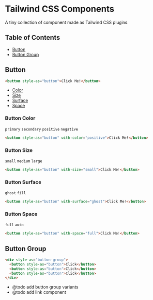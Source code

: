 # Tailwind CSS Components

A tiny collection of component made as Tailwind CSS plugins

## Table of Contents

- [Button](#button)
- [Button Group](#button-group)

## Button

```html
<button style-as="button">Click Me!</button>
```

- [Color](#button-color)
- [Size](#button-size)
- [Surface](#button-surface)
- [Space](#button-space)

### Button Color

`primary` `secondary` `positive` `negative`

```html
<button style-as="button" with-color="positive">Click Me!</button>
```

### Button Size

`small` `medium` `large`

```html
<button style-as="button" with-size="small">Click Me!</button>
```

### Button Surface

`ghost` `fill`

```html
<button style-as="button" with-surface="ghost">Click Me!</button>
```

### Button Space

`full` `auto`

```html
<button style-as="button" with-space="full">Click Me!</button>
```

## Button Group

```html
<div style-as="button-group">
  <button style-as="button">Click</button>
  <button style-as="button">Click</button>
  <button style-as="button">Click</button>
</div>
```

- @todo add button group variants
- @todo add link component
